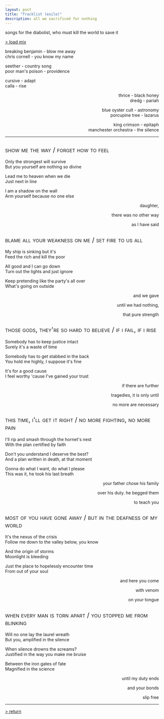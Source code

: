 ```yaml
---
layout: post
title: "Tracklist (exile)"
description: all we sacrificed for nothing
---
```


<style>
  h2 {
    font-weight: normal;
    font-variant: small-caps;
  }
  
  .three-lines {
    grid-template-rows: 1fr 1fr 1fr;
    grid-template-columns: 2fr 1fr;
  }
  .float {
    display: contents;
    text-align: right;
  }
</style>

songs for the diabolist, who must kill the world to save it

<a href="https://music.youtube.com/playlist?list=PLl25FdDd5-Sytm33h7ACiPi3DOEFwJsxC">> load mix</a>

<div markdown="1" class="grid three-lines" style="grid-template-columns: 1fr 2fr;">

breaking benjamin - blow me away  
chris cornell - you know my name

seether - country song  
poor man's poison - providence  

cursive - adapt  
calla - rise

<div class="float" markdown="1">

thrice - black honey  
dredg - pariah

blue oyster cult - astronomy  
porcupine tree - lazarus

king crimson - epitaph  
manchester orchestra - the silence

</div>

</div>

---

## show me the way / forget how to feel
<div markdown="1" class="grid three-lines">

Only the strongest will survive  
But you yourself are nothing so divine

Lead me to heaven when we die  
Just next in line

I am a shadow on the wall  
Arm yourself because no one else

<div class="float" markdown="1">

daughter,

there was no other way

as I have said

</div>
</div>


## blame all your weakness on me / set fire to us all
<div markdown="1" class="grid three-lines">

My ship is sinking but it's  
Feed the rich and kill the poor  

All good and I can go down  
Turn out the lights and just ignore  

Keep pretending like the party's all over  
What's going on outside

<div class="float" markdown="1">

and we gave

until we had nothing,

that pure strength

</div>
</div>

## those gods, they're so hard to believe / if i fail, if i rise
<div markdown="1" class="grid three-lines">

Somebody has to keep justice intact  
Surely it's a waste of time

Somebody has to get stabbed in the back  
You hold me highly, I suppose it's fine

It's for a good cause  
I feel worthy 'cause I've gained your trust

<div class="float" markdown="1">

if there are further

tragedies, it is only until

no more are necessary

</div>
</div>

## this time, i'll get it right / no more fighting, no more pain
<div markdown="1" class="grid three-lines">

I'll rip and smash through the hornet's nest  
With the plan certified by faith

Don't you understand I deserve the best?  
And a plan written in death, at that moment

Gonna do what I want, do what I please  
This was it, he took his last breath

<div class="float" markdown="1">

your father chose his family

over his duty. he begged them

to teach you

</div>
</div>

## most of you have gone away / but in the deafness of my world
<div markdown="1" class="grid three-lines">

It's the nexus of the crisis  
Follow me down to the valley below, you know

And the origin of storms  
Moonlight is bleeding

Just the place to hopelessly encounter time  
From out of your soul

<div class="float" markdown="1">

and here you come

with venom

on your tongue

</div>
</div>

## when every man is torn apart / you stopped me from blinking
<div markdown="1" class="grid three-lines">

Will no one lay the laurel wreath  
But you, amplified in the silence  

When silence drowns the screams?  
Justified in the way you make me bruise

Between the iron gates of fate  
Magnified in the science

<div class="float" markdown="1">

until my duty ends

and your bonds

slip free

</div>
</div>

---

[> return](https://archiveofourown.org/works/8154980)  
